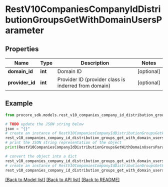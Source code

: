 # RestV10CompaniesCompanyIdDistributionGroupsGetWithDomainUsersParameter


## Properties

Name | Type | Description | Notes
------------ | ------------- | ------------- | -------------
**domain_id** | **int** | Domain ID | [optional] 
**provider_id** | **int** | Provider ID (provider class is inderred from domain) | [optional] 

## Example

```python
from procore_sdk.models.rest_v10_companies_company_id_distribution_groups_get_with_domain_users_parameter import RestV10CompaniesCompanyIdDistributionGroupsGetWithDomainUsersParameter

# TODO update the JSON string below
json = "{}"
# create an instance of RestV10CompaniesCompanyIdDistributionGroupsGetWithDomainUsersParameter from a JSON string
rest_v10_companies_company_id_distribution_groups_get_with_domain_users_parameter_instance = RestV10CompaniesCompanyIdDistributionGroupsGetWithDomainUsersParameter.from_json(json)
# print the JSON string representation of the object
print(RestV10CompaniesCompanyIdDistributionGroupsGetWithDomainUsersParameter.to_json())

# convert the object into a dict
rest_v10_companies_company_id_distribution_groups_get_with_domain_users_parameter_dict = rest_v10_companies_company_id_distribution_groups_get_with_domain_users_parameter_instance.to_dict()
# create an instance of RestV10CompaniesCompanyIdDistributionGroupsGetWithDomainUsersParameter from a dict
rest_v10_companies_company_id_distribution_groups_get_with_domain_users_parameter_from_dict = RestV10CompaniesCompanyIdDistributionGroupsGetWithDomainUsersParameter.from_dict(rest_v10_companies_company_id_distribution_groups_get_with_domain_users_parameter_dict)
```
[[Back to Model list]](../README.md#documentation-for-models) [[Back to API list]](../README.md#documentation-for-api-endpoints) [[Back to README]](../README.md)


